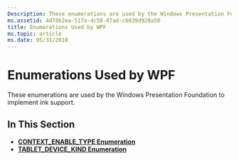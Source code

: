 ```yaml
---
Description: These enumerations are used by the Windows Presentation Foundation to implement ink support.
ms.assetid: 4d78b2ea-517a-4c58-87ad-c6039d928a50
title: Enumerations Used by WPF
ms.topic: article
ms.date: 05/31/2018
---
```


# Enumerations Used by WPF

These enumerations are used by the Windows Presentation Foundation to implement ink support.

## In This Section

-   [**CONTEXT\_ENABLE\_TYPE Enumeration**](context-enable-type.md)
-   [**TABLET\_DEVICE\_KIND Enumeration**](tablet-device-kind.md)

 

 



